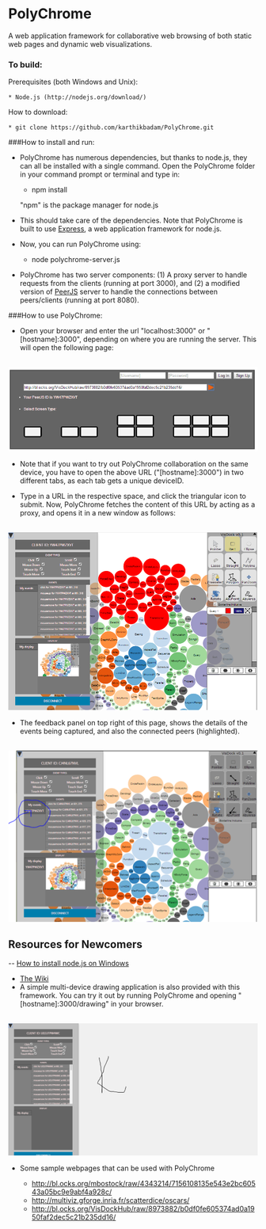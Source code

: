 PolyChrome
=====

A web application framework for collaborative web browsing of both static web pages and dynamic web visualizations.

### To build:

Prerequisites (both Windows and Unix):

    * Node.js (http://nodejs.org/download/)
    
   
How to download:

    * git clone https://github.com/karthikbadam/PolyChrome.git

  
###How to install and run:

- PolyChrome has numerous dependencies, but thanks to node.js, they can all be installed with a single command. Open the PolyChrome folder in your command prompt or terminal and type in:


    * npm install
    
    "npm" is the package manager for node.js
    
- This should take care of the dependencies. Note that PolyChrome is built to use [Express](http://expressjs.com/), a web application framework for node.js.
    
- Now, you can run PolyChrome using:


    * node polychrome-server.js

- PolyChrome has two server components: (1) A proxy server to handle requests from the clients (running at port 3000), and (2) a modified version of [PeerJS](http://peerjs.com/) server to handle the connections between peers/clients (running at port 8080).
    

###How to use PolyChrome:

- Open your browser and enter the url "localhost:3000" or "[hostname]:3000", depending on where you are running the server. This will open the following page:
<br><br>
<img src="https://github.com/karthikbadam/PolyChrome/blob/master/screenshots/screenshot-0.PNG?raw=true">

- Note that if you want to try out PolyChrome collaboration on the same device, you have to open the above URL ("[hostname]:3000") in two different tabs, as each tab gets a unique deviceID. 

- Type in a URL in the respective space, and click the triangular icon to submit. Now, PolyChrome fetches the content of this URL by acting as a proxy, and opens it in a new window as follows: 
<br><br>
<img src="https://github.com/karthikbadam/PolyChrome/blob/master/screenshots/screenshot-1.PNG?raw=true">


-  The feedback panel on top right of this page, shows the details of the events being captured, and also the connected peers (highlighted).
<br><br>
<img src="https://github.com/karthikbadam/PolyChrome/blob/master/screenshots/screenshot-2.PNG?raw=true">
  

Resources for Newcomers
---
-- [How to install node.js on Windows](http://dailyjs.com/2012/05/03/windows-and-node-1/)
- [The Wiki](https://github.com/karthikbadam/polychrome/wiki)
- A simple multi-device drawing application is also provided with this framework. You can try it out by running PolyChrome and opening "[hostname]:3000/drawing" in your browser.
<br><br>
<img src="https://github.com/karthikbadam/PolyChrome/blob/master/screenshots/screenshot-3.PNG?raw=true">
 
- Some sample webpages that can be used with PolyChrome

   * http://bl.ocks.org/mbostock/raw/4343214/7156108135e543e2bc60543a05bc9e9abf4a928c/
   * http://multiviz.gforge.inria.fr/scatterdice/oscars/
   * http://bl.ocks.org/VisDockHub/raw/8973882/b0df0fe605374ad0a1950faf2dec5c21b235dd16/

